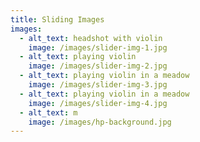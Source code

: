 ```yaml
---
title: Sliding Images
images:
  - alt_text: headshot with violin
    image: /images/slider-img-1.jpg
  - alt_text: playing violin
    image: /images/slider-img-2.jpg
  - alt_text: playing violin in a meadow
    image: /images/slider-img-3.jpg
  - alt_text: playing violin in a meadow
    image: /images/slider-img-4.jpg
  - alt_text: m
    image: /images/hp-background.jpg
---
```


